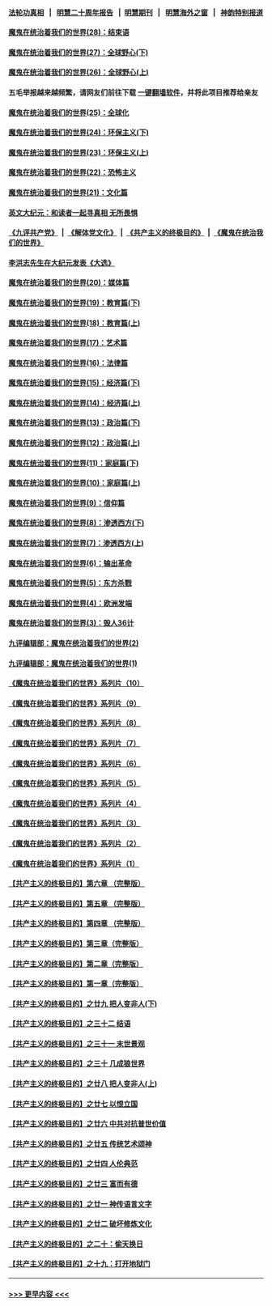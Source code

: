#### [法轮功真相](https://github.com/gfw-breaker/truth/blob/master/README.md?t=0) &nbsp;&nbsp;|&nbsp;&nbsp; [明慧二十周年报告](https://github.com/gfw-breaker/mh-reports/blob/master/README.md?t=0) &nbsp;&nbsp;|&nbsp;&nbsp;[明慧期刊](https://github.com/gfw-breaker/mh-qikan) &nbsp;&nbsp;|&nbsp;&nbsp; [明慧海外之窗](https://github.com/gfw-breaker/mh-news/blob/master/README.md?t=0) &nbsp;&nbsp;|&nbsp;&nbsp; [神韵特别报道](https://github.com/gfw-breaker/mh-news/blob/master/shenyun.md?t=0)
#### [魔鬼在统治着我们的世界(28)：结束语](../pages/nsc422/n10936246.md?t=07200701) 
#### [魔鬼在统治着我们的世界(27)：全球野心(下)](../pages/nsc422/n10928319.md?t=07200701) 
#### [魔鬼在统治着我们的世界(26)：全球野心(上)](../pages/nsc422/n10900318.md?t=07200701) 
#### 五毛举报越来越频繁，请网友们前往下载 [一键翻墙软件](https://github.com/gfw-breaker/ssr-accounts)，并将此项目推荐给亲友
#### [魔鬼在统治着我们的世界(25)：全球化](../pages/nsc422/n10788205.md?t=07200701) 
#### [魔鬼在统治着我们的世界(24)：环保主义(下)](../pages/nsc422/n10695307.md?t=07200701) 
#### [魔鬼在统治着我们的世界(23)：环保主义(上)](../pages/nsc422/n10688613.md?t=07200701) 
#### [魔鬼在统治着我们的世界(22)：恐怖主义](../pages/nsc422/n10614727.md?t=07200701) 
#### [魔鬼在统治着我们的世界(21)：文化篇](../pages/nsc422/n10597706.md?t=07200701) 
#### [英文大纪元：和读者一起寻真相 无所畏惧](../pages/nsc422/n12542027.md?t=07200701) 
#### [《九评共产党》](https://github.com/begood0513/9ping.md/blob/master/README.md) &nbsp;|&nbsp; [《解体党文化》](../../../../jtdwh.md/blob/master/README.md)  &nbsp;|&nbsp; [《共产主义的终极目的》](../../../../gczydzjmd.md/blob/master/README.md) &nbsp;|&nbsp; [《魔鬼在统治我们的世界》](../../../../mgztzwmdsj.md/blob/master/README.md) 
#### [李洪志先生在大纪元发表《大选》](../pages/nsc422/n12534746.md?t=07200701) 
#### [魔鬼在统治着我们的世界(20)：媒体篇](../pages/nsc422/n10586579.md?t=07200701) 
#### [魔鬼在统治着我们的世界(19)：教育篇(下)](../pages/nsc422/n10564808.md?t=07200701) 
#### [魔鬼在统治着我们的世界(18)：教育篇(上)](../pages/nsc422/n10526970.md?t=07200701) 
#### [魔鬼在统治着我们的世界(17)：艺术篇](../pages/nsc422/n10499093.md?t=07200701) 
#### [魔鬼在统治着我们的世界(16)：法律篇](../pages/nsc422/n10485969.md?t=07200701) 
#### [魔鬼在统治着我们的世界(15)：经济篇(下)](../pages/nsc422/n10469975.md?t=07200701) 
#### [魔鬼在统治着我们的世界(14)：经济篇(上)](../pages/nsc422/n10457370.md?t=07200701) 
#### [魔鬼在统治着我们的世界(13)：政治篇(下)](../pages/nsc422/n10448270.md?t=07200701) 
#### [魔鬼在统治着我们的世界(12)：政治篇(上)](../pages/nsc422/n10444576.md?t=07200701) 
#### [魔鬼在统治着我们的世界(11)：家庭篇(下)](../pages/nsc422/n10440961.md?t=07200701) 
#### [魔鬼在统治着我们的世界(10)：家庭篇(上)](../pages/nsc422/n10435448.md?t=07200701) 
#### [魔鬼在统治着我们的世界(9)：信仰篇](../pages/nsc422/n10432159.md?t=07200701) 
#### [魔鬼在统治着我们的世界(8)：渗透西方(下)](../pages/nsc422/n10429603.md?t=07200701) 
#### [魔鬼在统治着我们的世界(7)：渗透西方(上)](../pages/nsc422/n10426013.md?t=07200701) 
#### [魔鬼在统治着我们的世界(6)：输出革命](../pages/nsc422/n10421536.md?t=07200701) 
#### [魔鬼在统治着我们的世界(5)：东方杀戮](../pages/nsc422/n10417707.md?t=07200701) 
#### [魔鬼在统治着我们的世界(4)：欧洲发端](../pages/nsc422/n10414890.md?t=07200701) 
#### [魔鬼在统治着我们的世界(3)：毁人36计](../pages/nsc422/n10411583.md?t=07200701) 
#### [九评编辑部：魔鬼在统治着我们的世界(2)](../pages/nsc422/n10410036.md?t=07200701) 
#### [九评编辑部：魔鬼在统治着我们的世界(1)](../pages/nsc422/n10406825.md?t=07200701) 
#### [《魔鬼在统治着我们的世界》系列片（10）](../pages/nsc422/n12292670.md?t=07200701) 
#### [《魔鬼在统治着我们的世界》系列片（9）](../pages/nsc422/n12290859.md?t=07200701) 
#### [《魔鬼在统治着我们的世界》系列片（8）](../pages/nsc422/n12287445.md?t=07200701) 
#### [《魔鬼在统治着我们的世界》系列片（7）](../pages/nsc422/n12283425.md?t=07200701) 
#### [《魔鬼在统治着我们的世界》系列片（6）](../pages/nsc422/n12282314.md?t=07200701) 
#### [《魔鬼在统治着我们的世界》系列片（5）](../pages/nsc422/n12281419.md?t=07200701) 
#### [《魔鬼在统治着我们的世界》系列片（4）](../pages/nsc422/n12274024.md?t=07200701) 
#### [《魔鬼在统治着我们的世界》系列片（3）](../pages/nsc422/n12271322.md?t=07200701) 
#### [《魔鬼在统治着我们的世界》系列片（2）](../pages/nsc422/n12269049.md?t=07200701) 
#### [《魔鬼在统治着我们的世界》系列片（1）](../pages/nsc422/n12267575.md?t=07200701) 
#### [【共产主义的终极目的】第六章 （完整版）](../pages/nsc422/n11428913.md?t=07200701) 
#### [【共产主义的终极目的】第五章 （完整版）](../pages/nsc422/n11428912.md?t=07200701) 
#### [【共产主义的终极目的】第四章 （完整版）](../pages/nsc422/n11428907.md?t=07200701) 
#### [【共产主义的终极目的】第三章（完整版）](../pages/nsc422/n11428848.md?t=07200701) 
#### [【共产主义的终极目的】第二章（完整版）](../pages/nsc422/n11428831.md?t=07200701) 
#### [【共产主义的终极目的】第一章（完整版）](../pages/nsc422/n11417651.md?t=07200701) 
#### [【共产主义的终极目的】之廿九 把人变非人(下)](../pages/nsc422/n11344140.md?t=07200701) 
#### [【共产主义的终极目的】之三十二 结语](../pages/nsc422/n11360535.md?t=07200701) 
#### [【共产主义的终极目的】之三十一 末世景观](../pages/nsc422/n11351129.md?t=07200701) 
#### [【共产主义的终极目的】之三十 几成狼世界](../pages/nsc422/n11348280.md?t=07200701) 
#### [【共产主义的终极目的】之廿八 把人变非人(上)](../pages/nsc422/n11340492.md?t=07200701) 
#### [【共产主义的终极目的】之廿七 以恨立国](../pages/nsc422/n11336944.md?t=07200701) 
#### [【共产主义的终极目的】之廿六 中共对抗普世价值](../pages/nsc422/n11324785.md?t=07200701) 
#### [【共产主义的终极目的】之廿五 传统艺术颂神](../pages/nsc422/n11296396.md?t=07200701) 
#### [【共产主义的终极目的】之廿四 人伦典范](../pages/nsc422/n11296397.md?t=07200701) 
#### [【共产主义的终极目的】之廿三 富而有德](../pages/nsc422/n11283598.md?t=07200701) 
#### [【共产主义的终极目的】之廿一 神传语言文字](../pages/nsc422/n11263265.md?t=07200701) 
#### [【共产主义的终极目的】之廿二 破坏修炼文化](../pages/nsc422/n11245728.md?t=07200701) 
#### [【共产主义的终极目的】之二十：偷天换日](../pages/nsc422/n11238846.md?t=07200701) 
#### [【共产主义的终极目的】之十九：打开地狱门](../pages/nsc422/n11206376.md?t=07200701) 

----
#### [ >>> 更早内容 <<< ](../indexes/nsc422-earlier.md)
